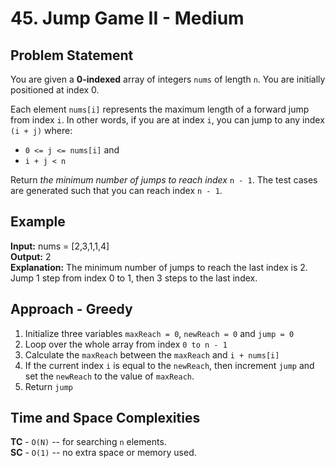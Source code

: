 # 45. Jump Game II - Medium

## Problem Statement
You are given a **0-indexed** array of integers `nums` of length `n`. You are initially positioned at index 0.

Each element `nums[i]` represents the maximum length of a forward jump from index `i`. In other words, if you are at index `i`, you can jump to any index `(i + j)` where:

- `0 <= j <= nums[i]` and
- `i + j < n`<br>

Return *the minimum number of jumps to reach index* `n - 1`. The test cases are generated such that you can reach index `n - 1`.

## Example
**Input:** nums = [2,3,1,1,4]<br>
**Output:** 2<br>
**Explanation:** The minimum number of jumps to reach the last index is 2. Jump 1 step from index 0 to 1, then 3 steps to the last index.

## Approach - Greedy
1. Initialize three variables `maxReach = 0`, `newReach = 0` and `jump = 0`
2. Loop over the whole array from index `0 to n - 1`
3. Calculate the `maxReach` between the `maxReach` and `i + nums[i]`
4. If the current index `i` is equal to the `newReach`, then increment `jump` and set the `newReach` to the value of `maxReach`.
5. Return `jump`

## Time and Space Complexities
**TC** - `O(N)` -- for searching `n` elements.<br>
**SC** - `O(1)` -- no extra space or memory used.
